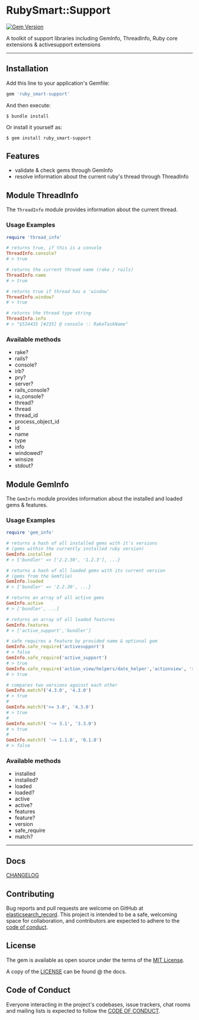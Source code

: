 # RubySmart::Support

[![Gem Version](https://badge.fury.io/rb/ruby_smart-support.svg)](https://badge.fury.io/rb/ruby_smart-support)

A toolkit of support libraries including GemInfo, ThreadInfo, Ruby core extensions & activesupport extensions

-----

## Installation

Add this line to your application's Gemfile:

```ruby
gem 'ruby_smart-support'
```

And then execute:

    $ bundle install

Or install it yourself as:

    $ gem install ruby_smart-support

## Features
* validate & check gems through GemInfo
* resolve information about the current ruby's thread through ThreadInfo

## Module ThreadInfo

The `ThreadInfo` module provides information about the current thread.

### Usage Examples

```ruby
require 'thread_info'

# returns true, if this is a console
ThreadInfo.console?
# > true

# returns the current thread name (rake / rails)
ThreadInfo.name
# > true

# returns true if thread has a 'window'
ThreadInfo.window?
# > true

# returns the thread type string
ThreadInfo.info
# > "$534435 [#235] @ console :: RakeTaskName"
```

### Available methods
* rake?
* rails?
* console?
* irb?
* pry?
* server?
* rails_console?
* io_console?
* thread?
* thread
* thread_id
* process_object_id
* id
* name
* type
* info
* windowed?
* winsize
* stdout?

## Module GemInfo

The `GemInfo` module provides information about the installed and loaded gems & features.

### Usage Examples

```ruby
require 'gem_info'

# returns a hash of all installed gems with it's versions
# (gems within the currently installed ruby version)
GemInfo.installed
# > {'bundler' => ['2.2.30', '1.2.3'], ...}

# returns a hash of all loaded gems with its current version
# (gems from the Gemfile)
GemInfo.loaded
# > {'bundler' => '2.2.30', ...}

# returns an array of all active gems
GemInfo.active
# > ['bundler', ...]

# returns an array of all loaded features
GemInfo.features
# > ['active_support','bundler']

# safe requires a feature by provided name & optional gem
GemInfo.safe_require('activesupport')
# > false
GemInfo.safe_require('active_support')
# > true
GemInfo.safe_require('action_view/helpers/date_helper','actionview', '> 0.1.0')
# > true

# compares two versions against each other
GemInfo.match?('4.3.0', '4.3.0')
# > true
#
GemInfo.match?('>= 3.0', '4.3.0')
# > true
#
GemInfo.match?( '~> 3.1', '3.3.0')
# > true
#
GemInfo.match?( '~> 1.1.0', '0.1.0')
# > false
```

### Available methods
* installed
* installed?
* loaded
* loaded?
* active
* active?
* features
* feature?
* version
* safe_require
* match?

-----

## Docs

[CHANGELOG](./docs/CHANGELOG.md)

## Contributing

Bug reports and pull requests are welcome on GitHub at [elasticsearch_record](https://github.com/ruby-smart/support).
This project is intended to be a safe, welcoming space for collaboration, and contributors are expected to adhere to the [code of conduct](./docs/CODE_OF_CONDUCT.md).

## License

The gem is available as open source under the terms of the [MIT License](https://opensource.org/licenses/MIT).

A copy of the [LICENSE](./docs/LICENSE.txt) can be found @ the docs.

## Code of Conduct

Everyone interacting in the project's codebases, issue trackers, chat rooms and mailing lists is expected to follow the [CODE OF CONDUCT](./docs/CODE_OF_CONDUCT.md).
